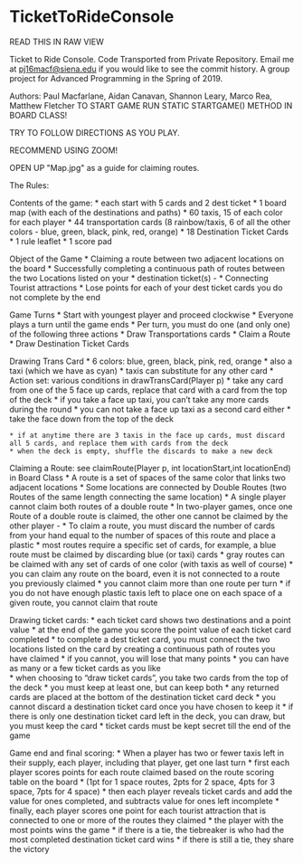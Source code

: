 # TicketToRideConsole
READ THIS IN RAW VIEW

Ticket to Ride Console. Code Transported from Private Repository. 
Email me at pj16macf@siena.edu if you would like to see the commit history.
A group project for Advanced Programming in the Spring of 2019.

Authors: Paul Macfarlane, Aidan Canavan, Shannon Leary, Marco Rea, Matthew Fletcher
TO START GAME RUN STATIC STARTGAME() METHOD IN BOARD CLASS!

TRY TO FOLLOW DIRECTIONS AS YOU PLAY.

RECOMMEND USING ZOOM!

OPEN UP "Map.jpg" as a guide for claiming routes. 

The Rules: 

Contents of the game:
	* each start with 5 cards and 2 dest ticket 
	* 1 board map (with each of the destinations and paths) 
	* 60 taxis, 15 of each color for each player 
	* 44 transportation cards (8 rainbow/taxis, 6 of all the other colors - blue, green, black, pink, red, orange) 
	* 18 Destination Ticket Cards 
	* 1 rule leaflet
	* 1 score pad 

Object of the Game 
	* Claiming a route between two adjacent locations on the board 
	* Successfully completing a continuous path of routes between the two Locations listed on your 
	* destination ticket(s) -
	* Connecting Tourist attractions 
	* Lose points for each of your dest ticket cards you do not complete by the end 
	

Game Turns 
	* Start with youngest player and proceed clockwise 
	* Everyone plays a turn until the game ends
	* Per turn, you must do one (and only one) of the following three actions 
		* Draw Transportations cards
		* Claim a Route 
		* Draw Destination Ticket Cards 

Drawing Trans Card 
	* 6 colors: blue, green, black, pink, red, orange 
	* also a taxi (which we have as cyan) 
	* taxis can substitute for any other card 
	* Action set: various conditions in drawTransCard(Player p)
		* take any card from one of the 5 face up cards, replace that card with a card from the top of the deck 
			* if you take a face up taxi, you can’t take any more cards during the round 
			* you can not take a face up taxi as a second card either 
		* take the face down from the top of the deck
		
	* if at anytime there are 3 taxis in the face up cards, must discard all 5 cards, and replace them with cards from the deck 
	* when the deck is empty, shuffle the discards to make a new deck 

Claiming a Route: see claimRoute(Player p, int locationStart,int locationEnd) in Board Class
	* A route is a set of spaces of the same color that links two adjacent locations
	* Some locations are connected by Double Routes (two Routes of the same length connecting the same location) 
	* A single player cannot claim both routes of a double route 
	* In two-player games, once one Route of a double route is claimed, the other one cannot be claimed by the other player -
	* To claim a route, you must discard the number of cards from your hand equal to the number of spaces of this route and place a plastic 
	* most routes require a specific set of cards, for example, a blue route must be claimed by discarding blue (or taxi) cards 
	* gray routes can be claimed with any set of cards of one color (with taxis as well of course) 
	* you can claim any route on the board, even it is not connected to a route you previously claimed 
	* you cannot claim more than one route per turn 
	* if you do not have enough plastic taxis left to place one on each space of a given route, you cannot claim that route 

Drawing ticket cards:
	* each ticket card shows two destinations and a point value 
	* at the end of the game you score the point value of each ticket card completed
	* to complete a dest ticket card, you must connect the two locations listed on the card by creating a continuous path of routes you have claimed 
	* if you cannot, you will lose that many points 
	* you can have as many or a few ticket cards as you like  
	* when choosing to “draw ticket cards”, you take two cards from the top of the deck 
	* you must keep at least one, but can keep both 
	* any returned cards are placed at the bottom of the destination ticket card deck
	* you cannot discard a destination ticket card once you have chosen to keep it 
	* if there is only one destination ticket card left in the deck, you can draw, but you must keep the card 
	* ticket cards must be kept secret till the end of the game 

Game end and final scoring:
	* When a player has two or fewer taxis left in their supply, each player, including that player, get one last turn 
	* first each player scores points for each route claimed based on the route scoring table on the board 
		* (1pt for 1 space routes, 2pts for 2 space, 4pts for 3 space, 7pts for 4 space)
	* then each player reveals ticket cards and add the value for ones completed, and subtracts value for ones left incomplete 
	* finally, each player scores one point for each tourist attraction that is connected to one or more of the routes they claimed 
	* the player with the most points wins the game 
	* if there is a tie, the tiebreaker is who had the most completed destination ticket card wins 
	* if there is still a tie, they share the victory
